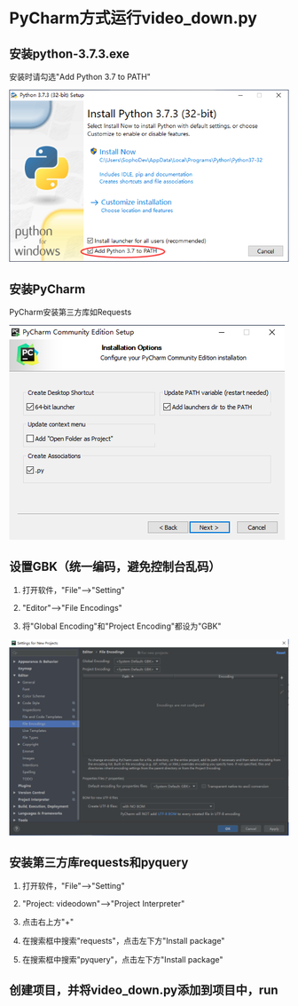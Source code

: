 # PyCharm方式运行video_down.py

## 安装python-3.7.3.exe

安装时请勾选"Add Python 3.7 to PATH"

![](https://raw.githubusercontent.com/xj107359/VideoDown/master/Picutres/AddPyToPath.png)

## 安装PyCharm

PyCharm安装第三方库如Requests

![](https://raw.githubusercontent.com/xj107359/VideoDown/master/Picutres/InstallPycharm.png)

## 设置GBK（统一编码，避免控制台乱码）

1. 打开软件，"File"—>"Setting"

2. "Editor"—>"File Encodings"

3. 将"Global Encoding"和"Project Encoding"都设为"GBK"

![](https://raw.githubusercontent.com/xj107359/VideoDown/master/Picutres/SetGBK.png)

## 安装第三方库requests和pyquery

1. 打开软件，"File"—>"Setting"

2. "Project: videodown"—>"Project Interpreter"

3. 点击右上方"+"

4. 在搜索框中搜索"requests"，点击左下方"Install package"

5. 在搜索框中搜索"pyquery"，点击左下方"Install package"

## 创建项目，并将video_down.py添加到项目中，run